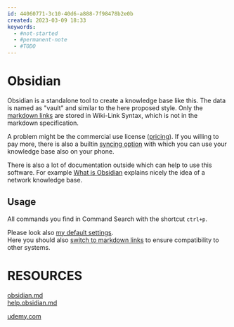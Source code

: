 ```yaml
---
id: 44060771-3c10-40d6-a888-7f98478b2e0b
created: 2023-03-09 18:33
keywords: 
  - #not-started
  - #permanent-note
  - #TODO
---
```



Obsidian
======================================================================

Obsidian is a standalone tool to create a knowledge base like this. 
The data is named as "vault" and similar to the here proposed style. 
Only the [markdown links](/coding/languages/markdown/links.md) are stored in Wiki-Link Syntax, which is not in the markdown specification.  

A problem might be the commercial use license ([pricing](https://obsidian.md/pricing)). 
If you willing to pay more, there is also a builtin [syncing option](https://obsidian.md/sync) with which you can use your knowledge base also on your phone.  


There is also a lot of documentation outside which can help to use this software. 
For example [What is Obsidian](https://help.obsidian.md/Obsidian/Obsidian) explains nicely the idea of a network knowledge base.  


Usage
------------------------------------------------------------
All commands you find in Command Search with the shortcut `ctrl+p`.  

Please look also [my default settings](settings.md).  
Here you should also [switch to markdown links](https://help.obsidian.md/Linking+notes+and+files/Internal+links) to ensure compatibility to other systems. 




RESOURCES
======================================================================

[obsidian.md](https://obsidian.md/)  
[help.obsidian.md](https://help.obsidian.md/Obsidian/Index)  

[udemy.com](https://www.udemy.com/course/obsidian-md-digitale-notizen-schreiben-via-markdown-app/?fbclid=PAAaaZ95u5LE-iAj4j_jdtUSjzwps8tYI7W_GnjTckJbQUxBYExibdNdNrmWU_aem_th_Af9Oj8eBdvN4K8vAbB12UoEPMbn9zIbE1sdzUtk-PG4YSCF0iTqTcDTn-q6PNoU3_-WEhkN0Au8i1hanpYdzyY9u&utm_campaign=INTL-FB-PROS-DPA-Evergreen-GER-Smartly-DE&utm_content=)  
